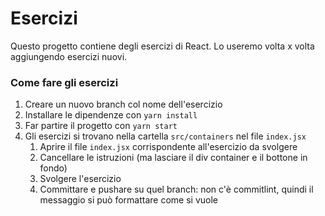 # Esercizi
Questo progetto contiene degli esercizi di React. Lo useremo volta x volta aggiungendo esercizi nuovi.


### Come fare gli esercizi
1. Creare un nuovo branch col nome dell'esercizio
2. Installare le dipendenze con `yarn install`
3. Far partire il progetto con `yarn start`
4. Gli esercizi si trovano nella cartella `src/containers` nel file `index.jsx`
   1. Aprire il file `index.jsx` corrispondente all'esercizio da svolgere
   2. Cancellare le istruzioni (ma lasciare il div container e il bottone in fondo)
   3. Svolgere l'esercizio
   4. Committare e pushare su quel branch: non c'è commitlint, quindi il messaggio si può formattare come si vuole
